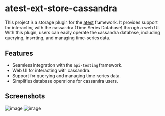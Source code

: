 # atest-ext-store-cassandra

This project is a storage plugin for the [atest](https://github.com/linuxsuren/api-testing) framework. It provides support for interacting with the cassandra (Time Series Database) through a web UI. With this plugin, users can easily operate the cassandra database, including querying, inserting, and managing time-series data.

## Features

- Seamless integration with the `api-testing` framework.
- Web UI for interacting with cassandra.
- Support for querying and managing time-series data.
- Simplifies database operations for cassandra users.

## Screenshots

![image](https://github.com/user-attachments/assets/e36c4cfd-5a2f-4999-a1fc-2a44bf6c221e)
![image](https://github.com/user-attachments/assets/90a78156-55aa-4877-a442-0832c217dbfb)
